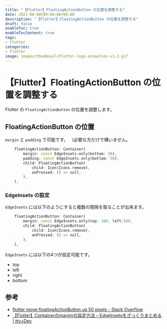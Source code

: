 ```yaml
---
title: "【Flutter】FloatingActionButton の位置を調整する"
date: 2021-08-08T09:00:00+09:00
description: "【Flutter】FloatingActionButton の位置を調整する"
draft: false
enableToc: true
enableTocContent: true
tags: 
- Flutter
categories: 
- Flutter
image: images/thumbnail/Flutter-logo-animation-v1-2.gif
---
```


# 【Flutter】FloatingActionButton の位置を調整する
Flutter の `FloatingActionButton` の位置を調整します。

## FloatingActionButton の位置
`margin` と `padding` で可能です。
（必要な方だけで構いません。
```dart {linenos=table,hl_lines=[1,2,3]}
    floatingActionButton: Container(
        margin: const EdgeInsets.only(bottom: 50),
        padding: const EdgeInsets.only(bottom: 50),
        child: FloatingActionButton(
            child: Icon(Icons.remove),
            onPressed: () => null,
        ),
    ), 
```

### EdgeInsets の設定
`EdgeInsets` には以下のようにすると複数の間隔を取ることが出来ます。
```dart {linenos=table,hl_lines=[2]}
    floatingActionButton: Container(
        margin: const EdgeInsets.only(top: 100, left:50),
        child: FloatingActionButton(
            child: Icon(Icons.remove),
            onPressed: () => null,
        ),
    ), 
```

`EdgeInsets` には以下の4つが設定可能です。
* top
* left
* right
* bottom

## 参考
* <a href="https://stackoverflow.com/questions/54172437/flutter-move-floatingactionbutton-up-50-pixels" target="_blank" rel="nofollow noopener">flutter move floatingActionButton up 50 pixels - Stack Overflow</a>
* <a href="https://ttydev.com/2020/11/11/flutter-edgeinsets/" target="_blank" rel="nofollow noopener">【Flutter】Containerのmarginの設定方法 – EdgeInsetsをざっくりまとめる | tty×Dev</a>
